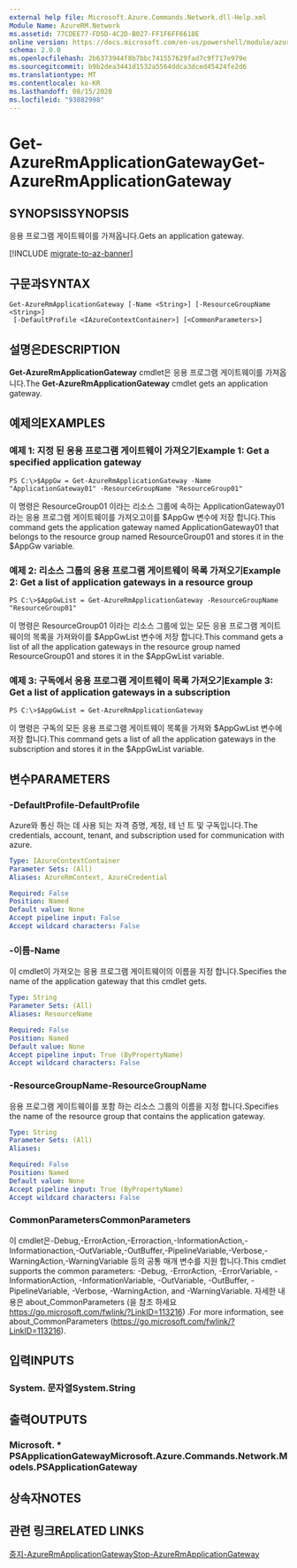 ```yaml
---
external help file: Microsoft.Azure.Commands.Network.dll-Help.xml
Module Name: AzureRM.Network
ms.assetid: 77CDEE77-FD5D-4C2D-B027-FF1F6FF6618E
online version: https://docs.microsoft.com/en-us/powershell/module/azurerm.network/get-azurermapplicationgateway
schema: 2.0.0
ms.openlocfilehash: 2b6373944f8b7bbc741557629fad7c9f717e979e
ms.sourcegitcommit: b9b2dea3441d1532a5564ddca3dced45424fe2d6
ms.translationtype: MT
ms.contentlocale: ko-KR
ms.lasthandoff: 08/15/2020
ms.locfileid: "93882998"
---
```

# <span data-ttu-id="f56e1-101">Get-AzureRmApplicationGateway</span><span class="sxs-lookup"><span data-stu-id="f56e1-101">Get-AzureRmApplicationGateway</span></span>

## <span data-ttu-id="f56e1-102">SYNOPSIS</span><span class="sxs-lookup"><span data-stu-id="f56e1-102">SYNOPSIS</span></span>
<span data-ttu-id="f56e1-103">응용 프로그램 게이트웨이를 가져옵니다.</span><span class="sxs-lookup"><span data-stu-id="f56e1-103">Gets an application gateway.</span></span>

[!INCLUDE [migrate-to-az-banner](../../includes/migrate-to-az-banner.md)]

## <span data-ttu-id="f56e1-104">구문과</span><span class="sxs-lookup"><span data-stu-id="f56e1-104">SYNTAX</span></span>

```
Get-AzureRmApplicationGateway [-Name <String>] [-ResourceGroupName <String>]
 [-DefaultProfile <IAzureContextContainer>] [<CommonParameters>]
```

## <span data-ttu-id="f56e1-105">설명은</span><span class="sxs-lookup"><span data-stu-id="f56e1-105">DESCRIPTION</span></span>
<span data-ttu-id="f56e1-106">**Get-AzureRmApplicationGateway** cmdlet은 응용 프로그램 게이트웨이를 가져옵니다.</span><span class="sxs-lookup"><span data-stu-id="f56e1-106">The **Get-AzureRmApplicationGateway** cmdlet gets an application gateway.</span></span>

## <span data-ttu-id="f56e1-107">예제의</span><span class="sxs-lookup"><span data-stu-id="f56e1-107">EXAMPLES</span></span>

### <span data-ttu-id="f56e1-108">예제 1: 지정 된 응용 프로그램 게이트웨이 가져오기</span><span class="sxs-lookup"><span data-stu-id="f56e1-108">Example 1: Get a specified application gateway</span></span>
```
PS C:\>$AppGw = Get-AzureRmApplicationGateway -Name "ApplicationGateway01" -ResourceGroupName "ResourceGroup01"
```

<span data-ttu-id="f56e1-109">이 명령은 ResourceGroup01 이라는 리소스 그룹에 속하는 ApplicationGateway01 라는 응용 프로그램 게이트웨이를 가져오고이를 $AppGw 변수에 저장 합니다.</span><span class="sxs-lookup"><span data-stu-id="f56e1-109">This command gets the application gateway named ApplicationGateway01 that belongs to the resource group named ResourceGroup01 and stores it in the $AppGw variable.</span></span>

### <span data-ttu-id="f56e1-110">예제 2: 리소스 그룹의 응용 프로그램 게이트웨이 목록 가져오기</span><span class="sxs-lookup"><span data-stu-id="f56e1-110">Example 2: Get a list of application gateways in a resource group</span></span>
```
PS C:\>$AppGwList = Get-AzureRmApplicationGateway -ResourceGroupName "ResourceGroup01"
```

<span data-ttu-id="f56e1-111">이 명령은 ResourceGroup01 이라는 리소스 그룹에 있는 모든 응용 프로그램 게이트웨이의 목록을 가져와이를 $AppGwList 변수에 저장 합니다.</span><span class="sxs-lookup"><span data-stu-id="f56e1-111">This command gets a list of all the application gateways in the resource group named ResourceGroup01 and stores it in the $AppGwList variable.</span></span>

### <span data-ttu-id="f56e1-112">예제 3: 구독에서 응용 프로그램 게이트웨이 목록 가져오기</span><span class="sxs-lookup"><span data-stu-id="f56e1-112">Example 3: Get a list of application gateways in a subscription</span></span>
```
PS C:\>$AppGwList = Get-AzureRmApplicationGateway
```

<span data-ttu-id="f56e1-113">이 명령은 구독의 모든 응용 프로그램 게이트웨이 목록을 가져와 $AppGwList 변수에 저장 합니다.</span><span class="sxs-lookup"><span data-stu-id="f56e1-113">This command gets a list of all the application gateways in the subscription and stores it in the $AppGwList variable.</span></span>

## <span data-ttu-id="f56e1-114">변수</span><span class="sxs-lookup"><span data-stu-id="f56e1-114">PARAMETERS</span></span>

### <span data-ttu-id="f56e1-115">-DefaultProfile</span><span class="sxs-lookup"><span data-stu-id="f56e1-115">-DefaultProfile</span></span>
<span data-ttu-id="f56e1-116">Azure와 통신 하는 데 사용 되는 자격 증명, 계정, 테 넌 트 및 구독입니다.</span><span class="sxs-lookup"><span data-stu-id="f56e1-116">The credentials, account, tenant, and subscription used for communication with azure.</span></span>

```yaml
Type: IAzureContextContainer
Parameter Sets: (All)
Aliases: AzureRmContext, AzureCredential

Required: False
Position: Named
Default value: None
Accept pipeline input: False
Accept wildcard characters: False
```

### <span data-ttu-id="f56e1-117">-이름</span><span class="sxs-lookup"><span data-stu-id="f56e1-117">-Name</span></span>
<span data-ttu-id="f56e1-118">이 cmdlet이 가져오는 응용 프로그램 게이트웨이의 이름을 지정 합니다.</span><span class="sxs-lookup"><span data-stu-id="f56e1-118">Specifies the name of the application gateway that this cmdlet gets.</span></span>

```yaml
Type: String
Parameter Sets: (All)
Aliases: ResourceName

Required: False
Position: Named
Default value: None
Accept pipeline input: True (ByPropertyName)
Accept wildcard characters: False
```

### <span data-ttu-id="f56e1-119">-ResourceGroupName</span><span class="sxs-lookup"><span data-stu-id="f56e1-119">-ResourceGroupName</span></span>
<span data-ttu-id="f56e1-120">응용 프로그램 게이트웨이를 포함 하는 리소스 그룹의 이름을 지정 합니다.</span><span class="sxs-lookup"><span data-stu-id="f56e1-120">Specifies the name of the resource group that contains the application gateway.</span></span>

```yaml
Type: String
Parameter Sets: (All)
Aliases: 

Required: False
Position: Named
Default value: None
Accept pipeline input: True (ByPropertyName)
Accept wildcard characters: False
```

### <span data-ttu-id="f56e1-121">CommonParameters</span><span class="sxs-lookup"><span data-stu-id="f56e1-121">CommonParameters</span></span>
<span data-ttu-id="f56e1-122">이 cmdlet은-Debug,-ErrorAction,-Erroraction,-InformationAction,-Informationaction,-OutVariable,-OutBuffer,-PipelineVariable,-Verbose,-WarningAction,-WarningVariable 등의 공통 매개 변수를 지원 합니다.</span><span class="sxs-lookup"><span data-stu-id="f56e1-122">This cmdlet supports the common parameters: -Debug, -ErrorAction, -ErrorVariable, -InformationAction, -InformationVariable, -OutVariable, -OutBuffer, -PipelineVariable, -Verbose, -WarningAction, and -WarningVariable.</span></span> <span data-ttu-id="f56e1-123">자세한 내용은 about_CommonParameters (을 참조 하세요 https://go.microsoft.com/fwlink/?LinkID=113216) .</span><span class="sxs-lookup"><span data-stu-id="f56e1-123">For more information, see about_CommonParameters (https://go.microsoft.com/fwlink/?LinkID=113216).</span></span>

## <span data-ttu-id="f56e1-124">입력</span><span class="sxs-lookup"><span data-stu-id="f56e1-124">INPUTS</span></span>

### <span data-ttu-id="f56e1-125">System. 문자열</span><span class="sxs-lookup"><span data-stu-id="f56e1-125">System.String</span></span>

## <span data-ttu-id="f56e1-126">출력</span><span class="sxs-lookup"><span data-stu-id="f56e1-126">OUTPUTS</span></span>

### <span data-ttu-id="f56e1-127">Microsoft. \* PSApplicationGateway</span><span class="sxs-lookup"><span data-stu-id="f56e1-127">Microsoft.Azure.Commands.Network.Models.PSApplicationGateway</span></span>

## <span data-ttu-id="f56e1-128">상속자</span><span class="sxs-lookup"><span data-stu-id="f56e1-128">NOTES</span></span>

## <span data-ttu-id="f56e1-129">관련 링크</span><span class="sxs-lookup"><span data-stu-id="f56e1-129">RELATED LINKS</span></span>

[<span data-ttu-id="f56e1-130">중지-AzureRmApplicationGateway</span><span class="sxs-lookup"><span data-stu-id="f56e1-130">Stop-AzureRmApplicationGateway</span></span>](./Stop-AzureRmApplicationGateway.md)


